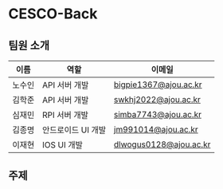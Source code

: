 # CESCO-Back

## 팀원 소개

| 이름 | 역할 | 이메일 |
| -------| ------- | ------- |
| 노수인 | API 서버 개발 | bigpie1367@ajou.ac.kr |
| 김학준 | API 서버 개발 | swkhj2022@ajou.ac.kr |
| 심재민 | RPI 서버 개발 | simba7743@ajou.ac.kr |
| 김종명 | 안드로이드 UI 개발 | jm991014@ajou.ac.kr |
| 이재현 | IOS UI 개발 | dlwogus0128@ajou.ac.kr |

## 주제


